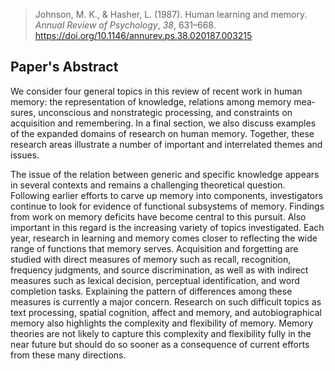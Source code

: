 > Johnson, M. K., & Hasher, L. (1987). Human learning and memory. _Annual Review of Psychology_, _38_, 631–668. https://doi.org/10.1146/annurev.ps.38.020187.003215
## Paper's Abstract
We consider four general topics in this review of recent work in human memory: the representation of knowledge, relations among memory mea­sures, unconscious and nonstrategic processing, and constraints on acquisition and remembering. In a final section, we also discuss examples of the expanded domains of research on human memory. Together, these research areas illustrate a number of important and interrelated themes and issues.

The issue of the relation between generic and specific knowledge appears in several contexts and remains a challenging theoretical question. Following earlier efforts to carve up memory into components, investigators continue to look for evidence of functional subsystems of memory. Findings from work on memory deficits have become central to this pursuit. Also important in this regard is the increasing variety of topics investigated. Each year, research in learning and memory comes closer to reflecting the wide range of functions that memory serves. Acquisition and forgetting are studied with direct mea­sures of memory such as recall, recognition, frequency judgments, and source discrimination, as well as with indirect measures such as lexical decision, perceptual identification, and word completion tasks. Explaining the pattern of differences among these measures is currently a major concern. Research on such difficult topics as text processing, spatial cognition, affect and memory, and autobiographical memory also highlights the complexity and flexibility of memory. Memory theories are not likely to capture this com­plexity and flexibility fully in the near future but should do so sooner as a consequence of current efforts from these many directions.


